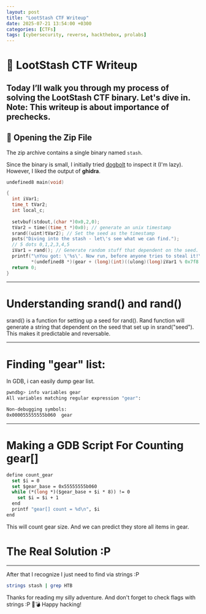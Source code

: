 ```yaml
---
layout: post
title: "LootStash CTF Writeup"
date: 2025-07-21 13:54:00 +0300
categories: [CTFs]
tags: [cybersecurity, reverse, hackthebox, prolabs]
---
```


# 🎰 LootStash CTF Writeup

Today I’ll walk you through my process of solving the **LootStash** CTF binary. Let's dive in.
Note: This writeup is about importance of prechecks.
---

## 📂 Opening the Zip File

The zip archive contains a single binary named `stash`.

Since the binary is small, I initially tried [dogbolt](https://dogbolt.org) to inspect it (I'm lazy). However, I liked the output of **ghidra**. 
```C
undefined8 main(void)

{
  int iVar1;
  time_t tVar2;
  int local_c;
  
  setvbuf(stdout,(char *)0x0,2,0);
  tVar2 = time((time_t *)0x0); // generate an unix timestamp
  srand((uint)tVar2); // Set the seed as the timestamp
  puts("Diving into the stash - let\'s see what we can find.");
  // 5 dots 0,1,2,3,4,5
  iVar1 = rand(); // Generate random stuff that dependent on the seed.
  printf("\nYou got: \'%s\'. Now run, before anyone tries to steal it!\n",
         *(undefined8 *)(gear + (long)(int)((ulong)(long)iVar1 % 0x7f8 >> 3) * 8));
  return 0;
}
```
---
# Understanding srand() and rand()
srand() is a function for setting up a seed for rand(). Rand function will generate a string that dependent on the seed that set up in srand("seed"). This makes it predictable and reversable.

---

# Finding "gear" list:
In GDB, i can easily dump gear list.
```sh
pwndbg> info variables gear
All variables matching regular expression "gear":

Non-debugging symbols:
0x000055555555b060  gear
```
---

# Making a GDB Script For Counting gear[]
```vb
define count_gear
  set $i = 0
  set $gear_base = 0x55555555b060
  while (*(long *)($gear_base + $i * 8)) != 0
    set $i = $i + 1
  end 
  printf "gear[] count = %d\n", $i
end
```
This will count gear size. And we can predict they store all items in gear.
# The Real Solution :P
---
After that I recognize I just need to find via strings :P
```sh
strings stash | grep HTB
```

Thanks for reading my silly adventure. And don't forget to check flags with strings :P  🎰💣
Happy hacking!
